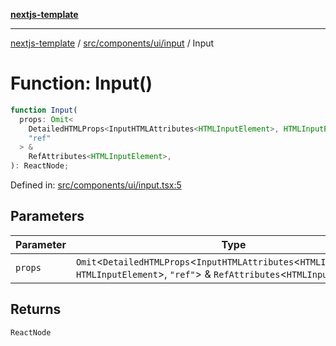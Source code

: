 [**nextjs-template**](../../../../../README.md)

---

[nextjs-template](../../../../../README.md) / [src/components/ui/input](../README.md) / Input

# Function: Input()

```ts
function Input(
  props: Omit<
    DetailedHTMLProps<InputHTMLAttributes<HTMLInputElement>, HTMLInputElement>,
    "ref"
  > &
    RefAttributes<HTMLInputElement>,
): ReactNode;
```

Defined in: [src/components/ui/input.tsx:5](https://github.com/Its-Satyajit/nextjs-template/blob/main/src/components/ui/input.tsx#L5)

## Parameters

| Parameter | Type                                                                                                                                              |
| --------- | ------------------------------------------------------------------------------------------------------------------------------------------------- |
| `props`   | `Omit`\<`DetailedHTMLProps`\<`InputHTMLAttributes`\<`HTMLInputElement`\>, `HTMLInputElement`\>, `"ref"`\> & `RefAttributes`\<`HTMLInputElement`\> |

## Returns

`ReactNode`

